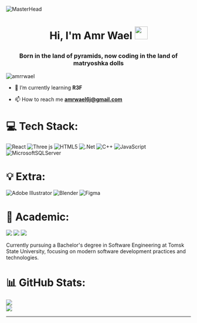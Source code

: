 ![MasterHead](https://user-images.githubusercontent.com/115386517/225841791-e6eb2fcf-6de1-45ec-a5e8-0c321f0af245.gif)
<h1 align="center"> 
  Hi, I'm Amr Wael
  <img src="https://media.giphy.com/media/hvRJCLFzcasrR4ia7z/giphy.gif" width="35"> 
</p><h3 align="center">Born in the land of pyramids, now coding in the land of matryoshka dolls</h3>

<p align="left"> <img src="https://komarev.com/ghpvc/?username=amrrwael&label=Profile%20views&color=0e75b6&style=flat" alt="amrrwael" /> </p>

- 🌱 I’m currently learning **R3F**

- 📫 How to reach me **amrwael6j@gmail.com**

# 💻 Tech Stack:
![React](https://img.shields.io/badge/react-%2320232a.svg?style=for-the-badge&logo=react&logoColor=%2361DAFB) ![Three js](https://img.shields.io/badge/threejs-black?style=for-the-badge&logo=three.js&logoColor=white) ![HTML5](https://img.shields.io/badge/html5-%23E34F26.svg?style=for-the-badge&logo=html5&logoColor=white) ![.Net](https://img.shields.io/badge/.NET-5C2D91?style=for-the-badge&logo=.net&logoColor=white) ![C++](https://img.shields.io/badge/c++-%2300599C.svg?style=for-the-badge&logo=c%2B%2B&logoColor=white) ![JavaScript](https://img.shields.io/badge/javascript-%23323330.svg?style=for-the-badge&logo=javascript&logoColor=%23F7DF1E) ![MicrosoftSQLServer](https://img.shields.io/badge/Microsoft%20SQL%20Server-CC2927?style=for-the-badge&logo=microsoft%20sql%20server&logoColor=white)
# 💡 Extra:
![Adobe Illustrator](https://img.shields.io/badge/adobe%20illustrator-%23FF9A00.svg?style=for-the-badge&logo=adobe%20illustrator&logoColor=white) ![Blender](https://img.shields.io/badge/blender-%23F5792A.svg?style=for-the-badge&logo=blender&logoColor=white) ![Figma](https://img.shields.io/badge/figma-%23F24E1E.svg?style=for-the-badge&logo=figma&logoColor=white)
# 📜 Academic:
  <img src="https://img.shields.io/badge/Bachelor%20of%20Software%20Engineering-Tomsk%20State%20University-1877F2?style=for-the-badge">
    <img src="https://img.shields.io/badge/GPA-4.2/5.0-EFEEE9?style=for-the-badge">
    <img src="https://img.shields.io/badge/Graduation%20Year-2026-FFD700?style=for-the-badge">
  <p>Currently pursuing a Bachelor's degree in Software Engineering at Tomsk State University, focusing on modern software development practices and technologies.</p>
  
# 📊 GitHub Stats:
![](https://github-readme-stats.vercel.app/api?username=amrrrwael&theme=dark&hide_border=false&include_all_commits=false&count_private=false)<br/>
![](https://nirzak-streak-stats.vercel.app/?user=amrrrwael&theme=dark&hide_border=false)<br/>

---


